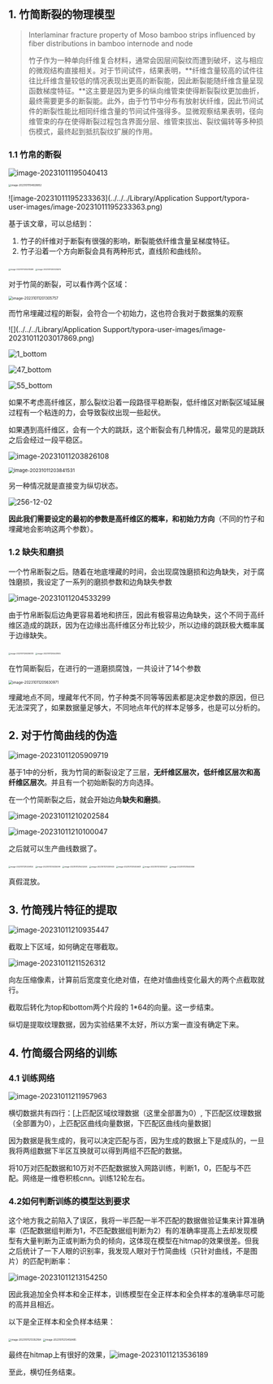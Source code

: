 ## 1. 竹简断裂的物理模型

> Interlaminar fracture property of Moso bamboo strips influenced by fiber distributions in bamboo internode and node
>
> 竹子作为一种单向纤维复合材料，通常会因层间裂纹而遭到破坏，这与相应的微观结构直接相关。对于节间试件，结果表明，**纤维含量较高的试件往往比纤维含量较低的情况表现出更高的断裂能，因此断裂能随纤维含量呈现函数梯度特征。**这主要是因为更多的纵向维管束使得断裂裂纹更加曲折，最终需要更多的断裂能。此外，由于竹节中分布有放射状纤维，因此节间试件的断裂性能比相同纤维含量的节间试件强得多。显微观察结果表明，径向维管束的存在使得断裂过程包含界面分层、维管束拔出、裂纹偏转等多种损伤模式，最终起到抵抗裂纹扩展的作用。



### 1.1 竹帛的断裂

![image-20231011195040413](https://p.ipic.vip/4c46k5.png)

<img src="https://p.ipic.vip/0nzx8i.png" alt="image-20231011194928852" style="zoom:33%;" />

![image-20231011195233363](../../../Library/Application Support/typora-user-images/image-20231011195233363.png)

基于该文章，可以总结到：

1. 竹子的纤维对于断裂有很强的影响，断裂能依纤维含量呈梯度特征。
2. 竹子沿着一个方向断裂会具有两种形式，直线阶和曲线阶。

<img src="https://p.ipic.vip/2699fl.png" alt="image-20231011200415589" style="zoom:25%;" />

<img src="https://p.ipic.vip/66tzba.png" alt="image-20231011200535674" style="zoom:25%;" />

对于竹简的断裂，可以看作两个区域：

<img src="https://p.ipic.vip/mkvhdy.png" alt="image-20231011201305757" style="zoom:50%;" />

而竹帛埋藏过程的断裂，会符合一个初始力，这也符合我对于数据集的观察

![](../../../Library/Application Support/typora-user-images/image-20231011203017869.png)

![1_bottom](https://p.ipic.vip/yg302m.png)

![47_bottom](../../Defragment-Neural-Network/data/chosen_well_data/47_bottom.png)

![55_bottom](https://p.ipic.vip/xe5doo.png)

如果不考虑高纤维区，那么裂纹沿着一段路径平稳断裂，低纤维区对断裂区域延展过程有一个粘连的力，会导致裂纹出现一些起伏。

如果遇到高纤维区，会有一个大的跳跃，这个断裂会有几种情况，最常见的是跳跃之后会经过一段平稳区。

![image-20231011203826108](https://p.ipic.vip/nrt1te.png)



<img src="https://p.ipic.vip/qtvcnb.png" alt="image-20231011203841531" style="zoom: 67%;" />



另一种情况就是直接变为纵切状态。

![256-12-02](https://p.ipic.vip/al82jt.png)

**因此我们需要设定的最初的参数是高纤维区的概率，和初始力方向**（不同的竹子和埋藏地会影响这两个参数）。

### 1.2 缺失和磨损

一个竹帛断裂之后。随着在地底埋藏的时间，会出现腐蚀磨损和边角缺失，对于腐蚀磨损，我设定了一系列的磨损参数和边角缺失参数

![image-20231011204533299](https://p.ipic.vip/twak2z.png)

由于竹帛断裂后边角更容易着地和挤压，因此有极容易边角缺失，这个不同于高纤维区造成的跳跃，因为在边缘出高纤维区分布比较少，所以边缘的跳跃极大概率属于边缘缺失。

<img src="https://p.ipic.vip/zph3nd.png" alt="image-20231011205358313" style="zoom:25%;" />

<img src="https://p.ipic.vip/3jg3jv.png" alt="image-20231011205441905" style="zoom:25%;" />

在竹简断裂后，在进行的一道磨损腐蚀，一共设计了14个参数

<img src="https://p.ipic.vip/lae1c7.png" alt="image-20231011205630971" style="zoom:50%;" />

埋藏地点不同，埋藏年代不同，竹子种类不同等等因素都是决定参数的原因，但已无法深究了，如果数据量足够大，不同地点年代的样本足够多，也是可以分析的。

## 2. 对于竹简曲线的伪造

![image-20231011205909719](https://p.ipic.vip/8iqvf2.png)

基于1中的分析，我为竹简的断裂设定了三层，**无纤维区层次，低纤维区层次和高纤维区层次**。并且有一个初始断裂的方向选择。

在一个竹简断裂之后，就会开始边角**缺失和磨损**。

![image-20231011210202584](https://p.ipic.vip/mj9si5.png)

![image-20231011210100047](https://p.ipic.vip/zz6ebg.png)

之后就可以生产曲线数据了。

<img src="https://p.ipic.vip/k0j207.png" alt="image-20231011210259124" style="zoom:25%;" />

<img src="https://p.ipic.vip/5ab9r0.png" alt="image-20231011210325099" style="zoom:25%;" />

<img src="https://p.ipic.vip/gj4v8v.png" alt="image-20231011210432030" style="zoom:25%;" />

<img src="https://p.ipic.vip/r4itz8.png" alt="image-20231011210351633" style="zoom:25%;" />

<img src="https://p.ipic.vip/oy7mcg.png" alt="image-20231011210455631" style="zoom:25%;" />

<img src="https://p.ipic.vip/qbacqu.png" alt="image-20231011210516237" style="zoom:25%;" />

<img src="https://p.ipic.vip/xos853.png" alt="image-20231011210545556" style="zoom:25%;" />

真假混放。

## 3. 竹简残片特征的提取

![image-20231011210935447](https://p.ipic.vip/ynrxmk.png)

截取上下区域，如何确定在哪截取。

![image-20231011211526312](https://p.ipic.vip/w9r6x0.png)

向左压缩像素，计算前后宽度变化绝对值，在绝对值曲线变化最大的两个点截取就行。

截取后转化为top和bottom两个片段的 1*64的向量。这一步结束。

纵切是提取纹理数据，因为实验结果不太好，所以方案一直没有确定下来。



## 4. 竹简缀合网络的训练

### 4.1 训练网络

![image-20231011211957963](https://p.ipic.vip/1eyypo.png)

横切数据共有四行：[上匹配区域纹理数据（这里全部置为0）, 下匹配区纹理数据（全部置为0），上匹配区曲线向量数据，下匹配区曲线向量数据]

因为数据是我生成的，我可以决定匹配与否，因为生成的数据上下是成队的，一旦我将两组数据下半区互换就可以得到两组不匹配的数据。

将10万对匹配数据和10万对不匹配数据放入网路训练，判断1，0，匹配与不匹配。网络是一维卷积核cnn。训练12轮左右。

### 4.2如何判断训练的模型达到要求

这个地方我之前陷入了误区，我将一半匹配一半不匹配的数据做验证集来计算准确率（匹配数据组判断为1，不匹配数据组判断为2）有的准确率提高上去却发现模型有大量判断为正或判断为负的倾向，这体现在模型在hitmap的效果很差。但我之后统计了一下人眼的识别率，我发现人眼对于竹简曲线（只针对曲线，不是图片）的匹配判断率：

![image-20231011213154250](https://p.ipic.vip/4snb2j.png)

因此我追加全负样本和全正样本，训练模型在全正样本和全负样本的准确率尽可能的高并且相近。

以下是全正样本和全负样本结果：

<img src="https://p.ipic.vip/m4io71.png" alt="image-20231011213352164" style="zoom: 33%;" />

<img src="../../../Library/Application Support/typora-user-images/image-20231011213456485.png" alt="image-20231011213456485" style="zoom: 33%;" />

最终在hitmap上有很好的效果，![image-20231011213536189](https://p.ipic.vip/tjtw4k.png)

至此，横切任务结束。